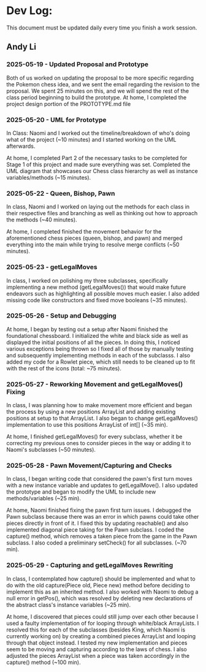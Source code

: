 # Dev Log:

This document must be updated daily every time you finish a work session.

## Andy Li 

### 2025-05-19 - Updated Proposal and Prototype
Both of us worked on updating the proposal to be more specific regarding the Pokemon chess idea, and we sent the email regarding the revision to the proposal. We spent 25 minutes on this, and we will spend the rest of the class period beginning to build the prototype. At home, I completed the project design portion of the PROTOTYPE.md file

### 2025-05-20 - UML for Prototype
In Class: Naomi and I worked out the timeline/breakdown of who's doing what of the project (~10 minutes) and I started working on the UML afterwards.

At home, I completed Part 2 of the necessary tasks to be completed for Stage 1 of this project and made sure everything was set. Completed the UML diagram that showcases our Chess class hierarchy as well as instance variables/methods (~15 minutes).

### 2025-05-22 - Queen, Bishop, Pawn
In class, Naomi and I worked on laying out the methods for each class in their respective files and branching as well as thinking out how to approach the methods (~40 minutes).

At home, I completed finished the movement behavior for the aforementioned chess pieces (queen, bishop, and pawn) and merged everything into the main while trying to resolve merge conflicts (~50 minutes).

### 2025-05-23 - getLegalMoves
In class, I worked on polishing my three subclasses, specifically implementing a new method (getLegalMoves()) that would make future endeavors such as highlighting all possible moves much easier. I also added missing code like constructors and fixed move booleans (~35 minutes).

### 2025-05-26 - Setup and Debugging
At home, I began by testing out a setup after Naomi finished the foundational chessboard. I initialized the white and black side as well as displayed the initial positions of all the pieces. In doing this, I noticed various exceptions being thrown so I fixed all of those by manually testing and subsequently implementing methods in each of the subclasss. I also added my code for a Rowlet piece, which still needs to be cleaned up to fit with the rest of the icons (total: ~75 minutes).

### 2025-05-27 - Reworking Movement and getLegalMoves() Fixing
In class, I was planning how to make movement more efficient and began the process by using a new positions ArrayList and adding existing positions at setup to that ArrayList. I also began to change getLegalMoves() implementation to use this positions ArrayList of int[] (~35 min).

At home, I finished getLegalMoves() for every subclass, whether it be correcting my previous ones to consider pieces in the way or adding it to Naomi's subclasses (~50 minutes).

### 2025-05-28 - Pawn Movement/Capturing and Checks
In class, I began writing code that considered the pawn's first turn moves with a new instance variable and updates to getLegalMove(). I also updated the prototype and began to modify the UML to include new methods/variables (~25 min).

At home, Naomi finished fixing the pawn first turn issues. I debugged the Pawn subclass because there was an error in which pawns could take other pieces directly in front of it. I fixed this by updating reachable() and also implemented diagonal piece taking for the Pawn subclass. I coded the capture() method, which removes a taken piece from the game in the Pawn subclass. I also coded a preliminary setCheck() for all subclasses. (~70 min).

### 2025-05-29 - Capturing and getLegalMoves Rewriting
In class, I contemplated how capture() should be implemented and what to do with the old capture(Piece old, Piece new) method before deciding to implement this as an inherited method. I also worked with Naomi to debug a null error in getPos(), which was resolved by deleting new declarations of the abstract class's instance variables (~25 min).

At home, I discovered that pieces could still jump over each other because I used a faulty implementation of for looping through white/black ArrayLists. I resolved this for each of the subclasses (besides King, which Naomi is currently working on) by creating a combined pieces ArrayList and looping through that object instead. I tested my new implementation and pieces seem to be moving and capturing according to the laws of chess. I also adjusted the pieces ArrayList when a piece was taken accordingly in the capture() method (~100 min).

